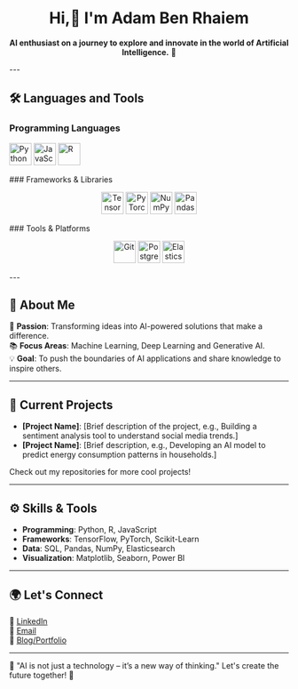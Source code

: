 
  <div align="center">
    
# Hi,👋 I'm Adam Ben Rhaiem 

 **AI enthusiast on a journey to explore and innovate in the world of Artificial Intelligence.** 🚀 
</div>
---

## 🛠️ Languages and Tools  

### Programming Languages  
<p align>
<img src="https://cdn.jsdelivr.net/gh/devicons/devicon/icons/python/python-original.svg" alt="Python" width="40" height="40"/>  
<img src="https://cdn.jsdelivr.net/gh/devicons/devicon/icons/javascript/javascript-original.svg" alt="JavaScript" width="40" height="40"/>  
<img src="https://cdn.jsdelivr.net/gh/devicons/devicon/icons/r/r-original.svg" alt="R" width="40" height="40"/>  
</p>
### Frameworks & Libraries  
<p align="center">
<img src="https://cdn.jsdelivr.net/gh/devicons/devicon/icons/tensorflow/tensorflow-original.svg" alt="TensorFlow" width="40" height="40"/>  
<img src="https://cdn.jsdelivr.net/gh/devicons/devicon/icons/pytorch/pytorch-original.svg" alt="PyTorch" width="40" height="40"/>  
<img src="https://cdn.jsdelivr.net/gh/devicons/devicon/icons/numpy/numpy-original.svg" alt="NumPy" width="40" height="40"/>  
<img src="https://cdn.jsdelivr.net/gh/devicons/devicon/icons/pandas/pandas-original.svg" alt="Pandas" width="40" height="40"/>  
</p>
### Tools & Platforms  
<p align="center">
<img src="https://cdn.jsdelivr.net/gh/devicons/devicon/icons/git/git-original.svg" alt="Git" width="40" height="40"/>  
<img src="https://cdn.jsdelivr.net/gh/devicons/devicon/icons/postgresql/postgresql-original.svg" alt="PostgreSQL" width="40" height="40"/>  
<img src="https://cdn.jsdelivr.net/gh/devicons/devicon/icons/elasticsearch/elasticsearch-original.svg" alt="Elasticsearch" width="40" height="40"/>  
</p>
---



## 🌟 About Me  

🔬 **Passion**: Transforming ideas into AI-powered solutions that make a difference.  
📚 **Focus Areas**: Machine Learning, Deep Learning and Generative AI.  
💡 **Goal**: To push the boundaries of AI applications and share knowledge to inspire others.  

---

## 🧠 Current Projects  

- **[Project Name]**: [Brief description of the project, e.g., Building a sentiment analysis tool to understand social media trends.]  
- **[Project Name]**: [Brief description, e.g., Developing an AI model to predict energy consumption patterns in households.]  

Check out my repositories for more cool projects!  

---

## ⚙️ Skills & Tools  

- **Programming**: Python, R, JavaScript  
- **Frameworks**: TensorFlow, PyTorch, Scikit-Learn  
- **Data**: SQL, Pandas, NumPy, Elasticsearch  
- **Visualization**: Matplotlib, Seaborn, Power BI  

---

## 🌍 Let's Connect  

💼 [LinkedIn](https://www.linkedin.com/in/your-profile)  
📧 [Email](mailto:your.email@example.com)  
📝 [Blog/Portfolio](https://yourwebsite.com)  

---

🚀 "AI is not just a technology – it’s a new way of thinking." Let's create the future together! 🌟  

<!---
adam-ben-rhaiem/adam-ben-rhaiem is a ✨ special ✨ repository because its `README.md` (this file) appears on your GitHub profile.
You can click the Preview link to take a look at your changes.
--->
